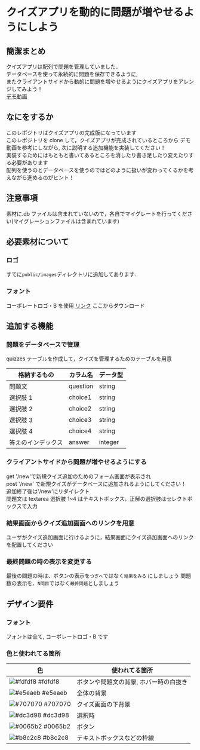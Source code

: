 # クイズアプリを動的に問題が増やせるようにしよう

## 簡潔まとめ

クイズアプリは配列で問題を管理していました．  
データベースを使って永続的に問題を保存できるように,  
またクライアントサイドから動的に問題を増やせるようにクイズアプリをアレンジしてみよう！  
[デモ動画](quiz_demo.mov)

## なにをするか

このレポジトリはクイズアプリの完成版になっています  
このレポジトリを clone して，クイズアプリが完成されているところから
デモ動画を参考にしながら, 次に説明する追加機能を実装してください！  
実装するためにはもともと書いてあるところを消したり書き足したり変えたりする必要があります  
配列を使うのとデータベースを使うのではどのように扱いが変わってくるかを考えながら進めるのがヒント！

## 注意事項

素材に.db ファイルは含まれていないので，各自でマイグレートを行ってください(マイグレーションファイルは含まれています)

## 必要素材について

### ロゴ

すでに`public/images`ディレクトリに追加してあります.

### フォント

コーポレートロゴ・B を使用
[リンク](https://logotype.jp/corporate-logo-font-dl.html)
ここからダウンロード

## 追加する機能

### 問題をデータベースで管理

quizzes テーブルを作成して，クイズを管理するためのテーブルを用意

| 格納するもの       | カラム名 | データ型 |
| ------------------ | -------- | -------- |
| 問題文             | question | string   |
| 選択肢 1           | choice1  | string   |
| 選択肢 2           | choice2  | string   |
| 選択肢 3           | choice3  | string   |
| 選択肢 4           | choice4  | string   |
| 答えのインデックス | answer   | integer  |

### クライアントサイドから問題が増やせるようにする

get '/new'で新規クイズ追加のためのフォーム画面が表示され  
post '/new' で新規クイズがデータベースに追加されるようにしてください！  
追加終了後は'/new'にリダイレクト  
問題文は textarea 選択肢 1~4 はテキストボックス，正解の選択肢はセレクトボックスで入力

### 結果画面からクイズ追加画面へのリンクを用意

ユーザがクイズ追加画面に行けるように，結果画面にクイズ追加画面へのリンクを配置してください

### 最終問題の時の表示を変更する

最後の問題の時は、ボタンの表示を`つぎへ`ではなく`結果をみる` にしましょう
問題数の表示を、`N問目`ではなく`最終問題`としましょう

## デザイン要件

### フォント

フォントは全て, コーポレートロゴ・B です

### 色と使われてる箇所

| 色                                                                       | 使われてる箇所                         |
| ------------------------------------------------------------------------ | -------------------------------------- |
| ![#fdfdf8](https://via.placeholder.com/15/fdfdf8/000000?text=+) #fdfdf8  | ボタンや問題文の背景, ホバー時の白抜き |
| ![#e5eaeb ](https://via.placeholder.com/15/e5eaeb/000000?text=+) #e5eaeb | 全体の背景                             |
| ![#707070](https://via.placeholder.com/15/707070/000000?text=+) #707070  | クイズ画面の下背景                     |
| ![#dc3d98](https://via.placeholder.com/15/dc3d98/000000?text=+) #dc3d98  | 選択時                                 |
| ![#0065b2](https://via.placeholder.com/15/0065b2/000000?text=+) #0065b2  | ボタン                                 |
| ![#b8c2c8](https://via.placeholder.com/15/b8c2c8/000000?text=+) #b8c2c8  | テキストボックスなどの枠線             |
